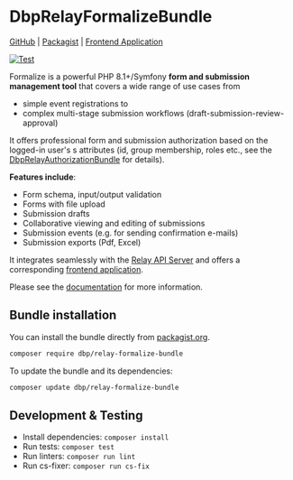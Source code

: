# DbpRelayFormalizeBundle

[GitHub](https://github.com/digital-blueprint/relay-formalize-bundle) |
[Packagist](https://packagist.org/packages/dbp/relay-formalize-bundle) |
[Frontend Application](https://github.com/digital-blueprint/formalize-app)

[![Test](https://github.com/digital-blueprint/relay-formalize-bundle/actions/workflows/test.yml/badge.svg)](https://github.com/digital-blueprint/relay-formalize-bundle/actions/workflows/test.yml)

Formalize is a powerful PHP 8.1+/Symfony **form and submission management tool** that covers a wide range of use cases from 
- simple event registrations to
- complex multi-stage submission workflows (draft-submission-review-approval)

It offers professional form and submission authorization based on the logged-in user's s attributes
(id, group membership, roles etc., see the [DbpRelayAuthorizationBundle](https://github.com/digital-blueprint/relay-authorization-bundle) for details).

**Features include**:
- Form schema, input/output validation
- Forms with file upload
- Submission drafts
- Collaborative viewing and editing of submissions
- Submission events (e.g. for sending confirmation e-mails)
- Submission exports (Pdf, Excel)

It integrates seamlessly with the [Relay API Server](https://packagist.org/packages/dbp/relay-server-template) and offers a corresponding [frontend application](https://github.com/digital-blueprint/formalize-app).

Please see the [documentation](./docs/README.md) for more information.

## Bundle installation

You can install the bundle directly from [packagist.org](https://packagist.org/packages/dbp/relay-formalize-bundle).

```bash
composer require dbp/relay-formalize-bundle
```

To update the bundle and its dependencies:
```bash
composer update dbp/relay-formalize-bundle
```

## Development & Testing

* Install dependencies: `composer install`
* Run tests: `composer test`
* Run linters: `composer run lint`
* Run cs-fixer: `composer run cs-fix`
